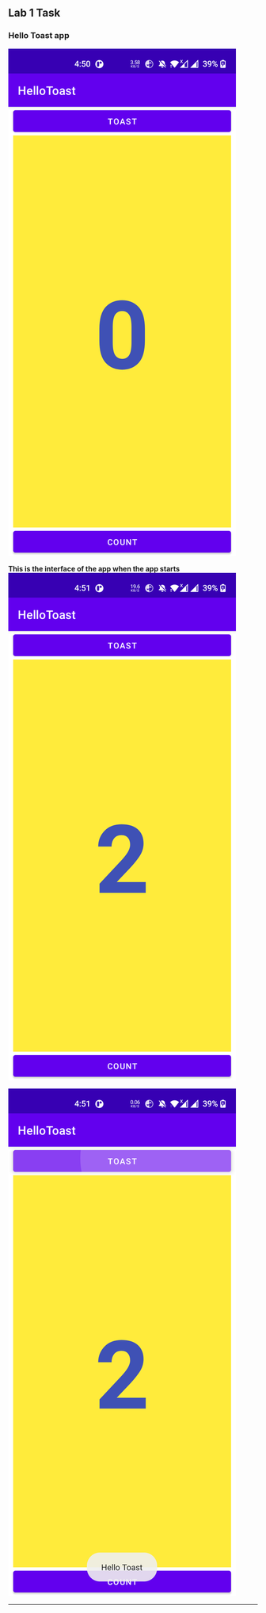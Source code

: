 ## Lab 1 Task

### Hello Toast app

![img](ss1.png)

**This is the interface of the app when the app starts**
![img](ss2.png)



![img](ss3.png)



---